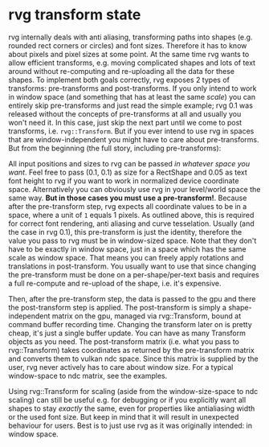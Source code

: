 # rvg transform state

rvg internally deals with anti aliasing, transforming paths into shapes
(e.g. rounded rect corners or circles) and font sizes. Therefore it has
to know about pixels and pixel sizes at some point. At the same time
rvg wants to allow efficient transforms, e.g. moving complicated shapes
and lots of text around without re-computing and re-uploading all the data
for these shapes. To implement both goals correctly, rvg exposes 2 types
of transforms: pre-transforms and post-transforms. If you only intend to
work in window space (and something that has at least the same *scale*) you
can entirely skip pre-transforms and just read the simple example; rvg 0.1
was released without the concepts of pre-transforms at all and usually
you won't need it. In this case, just skip the next part until we come
to post transforms, i.e. `rvg::Transform`.
But if you ever intend to use rvg in spaces that are
window-independent you might have to care about pre-transforms.
But from the beginning (the full story, including pre-transforms):

All input positions and sizes to rvg can be passed *in whatever space you
want*. Feel free to pass (0.1, 0.1) as size for a RectShape and 0.05 as
text font height to rvg if you want to work in normalized device coordinate
space. Alternatively you can obviously use rvg in your level/world space the
same way. **But in those cases you must use a pre-transform!**. Because after
the pre-transform step, rvg expects all coordinate values to be in a space,
where a unit of `1` equals 1 pixels. As outlined above, this is required
for correct font rendering, anti aliasing and curve tesselation. Usually
(and the case in rvg 0.1), this pre-transform is just the identity, therefore
the value you pass to rvg must be in window-sized space. Note that they
don't have to be exactly in window space, just in a space which has the
same scale as window space. That means you can freely apply rotations
and translations in post-transform. You usually want to use that since
changing the pre-transform must be done on a per-shape/per-text basis
and requires a full re-compute and re-upload of the shape, i.e. it's
expensive.

Then, after the pre-transform step, the data is passed to the gpu and there
the post-transform step is applied. The post-transform is simply a
shape-independent matrix on the gpu, managed via rvg::Transform, bound
at command buffer recording time. Changing the transform later on
is pretty cheap, it's just a single buffer update. You can have as many
Transform objects as you need. The post-transform matrix
(i.e. what you pass to rvg::Transform) takes coordinates as returned
by the pre-transform matrix and converts them to vulkan ndc space.
Since this matrix is supplied by the user, rvg never actively has to
care about window size. For a typical window-space to ndc matrix,
see the examples.

Using rvg::Transform for scaling (aside from the window-size-space
to ndc scaling) can still be useful e.g. for debugging or if you
explicitly want all shapes to stay *exactly* the same, even for
properties like antialiasing width or the used font size. But keep
in mind that it will result in unexpected behaviour for users.
Best is to just use rvg as it was originally intended: in window space.
